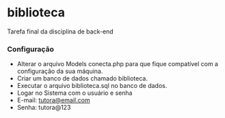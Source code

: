 # biblioteca
Tarefa final da disciplina de back-end

### Configuração

* Alterar o arquivo Models conecta.php para que fique compatível com a configuração da sua máquina.
* Criar um banco de dados chamado biblioteca.
* Executar o arquivo biblioteca.sql no banco de dados.
* Logar no Sistema com o usuário e senha
 * E-mail: tutora@email.com
 * Senha: tutora@123
